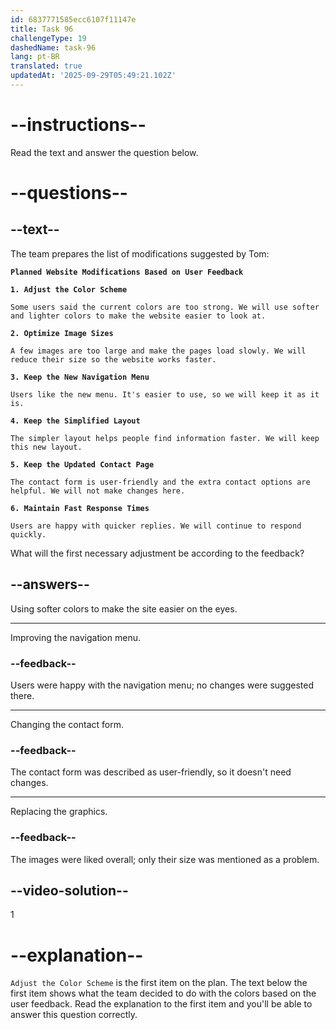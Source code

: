 ```yaml
---
id: 6837771585ecc6107f11147e
title: Task 96
challengeType: 19
dashedName: task-96
lang: pt-BR
translated: true
updatedAt: '2025-09-29T05:49:21.102Z'
---
```


<!-- READING -->

# --instructions--

Read the text and answer the question below.

# --questions--

## --text--

The team prepares the list of modifications suggested by Tom:

**`Planned Website Modifications Based on User Feedback`**

**`1. Adjust the Color Scheme`**

`Some users said the current colors are too strong. We will use softer and lighter colors to make the website easier to look at.`

**`2. Optimize Image Sizes`**

`A few images are too large and make the pages load slowly. We will reduce their size so the website works faster.`

**`3. Keep the New Navigation Menu`**

`Users like the new menu. It's easier to use, so we will keep it as it is.`

**`4. Keep the Simplified Layout`**

`The simpler layout helps people find information faster. We will keep this new layout.`

**`5. Keep the Updated Contact Page`**

`The contact form is user-friendly and the extra contact options are helpful. We will not make changes here.`

**`6. Maintain Fast Response Times`**

`Users are happy with quicker replies. We will continue to respond quickly.`

What will the first necessary adjustment be according to the feedback?

## --answers--

Using softer colors to make the site easier on the eyes.

---

Improving the navigation menu.

### --feedback--

Users were happy with the navigation menu; no changes were suggested there.

---

Changing the contact form.

### --feedback--

The contact form was described as user-friendly, so it doesn't need changes.

---

Replacing the graphics.

### --feedback--

The images were liked overall; only their size was mentioned as a problem.

## --video-solution--

1

# --explanation--

`Adjust the Color Scheme` is the first item on the plan. The text below the first item shows what the team decided to do with the colors based on the user feedback. Read the explanation to the first item and you'll be able to answer this question correctly.
